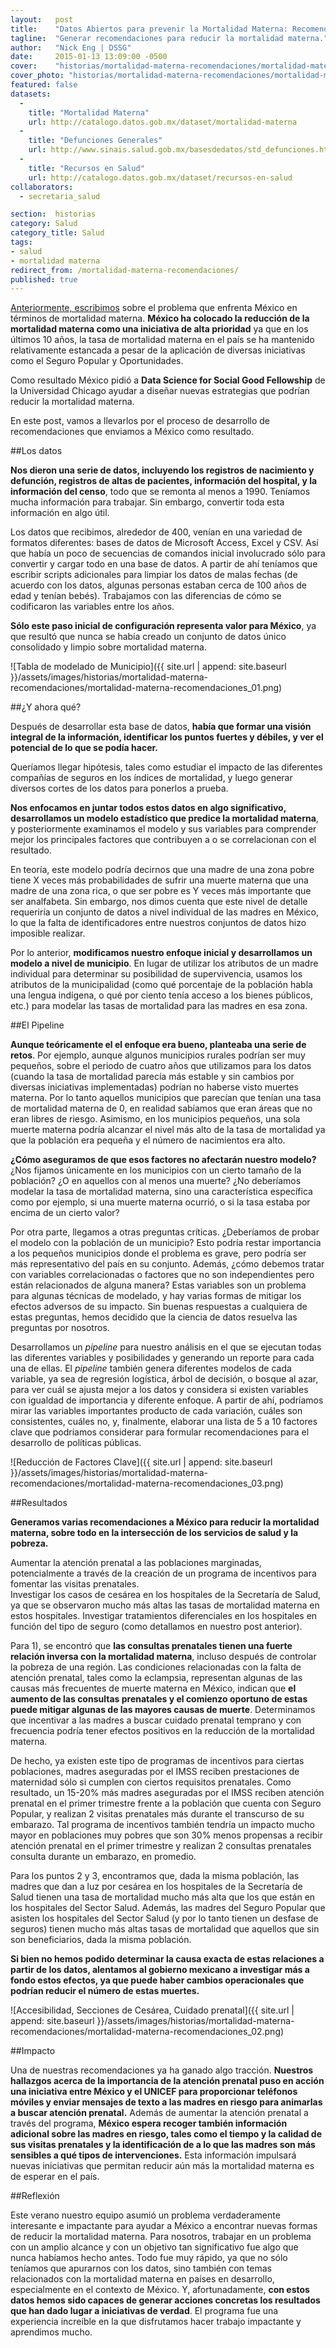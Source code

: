 ```yaml
---
layout:   post
title:    "Datos Abiertos para prevenir la Mortalidad Materna: Recomendaciones"
tagline:  "Generar recomendaciones para reducir la mortalidad materna."
author:   "Nick Eng | DSSG"
date:     2015-01-13 13:09:00 -0500
cover:    "historias/mortalidad-materna-recomendaciones/mortalidad-materna-recomendaciones_cover_photo-1284x460.jpg"
cover_photo: "historias/mortalidad-materna-recomendaciones/mortalidad-materna-recomendaciones_cover_photo-1284x460.jpg"
featured: false
datasets:
  -
    title: "Mortalidad Materna"
    url: http://catalogo.datos.gob.mx/dataset/mortalidad-materna
  -
    title: "Defunciones Generales"
    url: http://www.sinais.salud.gob.mx/basesdedatos/std_defunciones.html
  -
    title: "Recursos en Salud"
    url: http://catalogo.datos.gob.mx/dataset/recursos-en-salud
collaborators:
  - secretaria_salud

section:  historias
category: Salud
category_title: Salud
tags:
- salud
- mortalidad materna
redirect_from: /mortalidad-materna-recomendaciones/
published: true
---
```



[Anteriormente, escribimos](http://datos.gob.mx/historias/salud/reduciendo-mortalidad-materna.html) sobre el problema que enfrenta México en términos de mortalidad materna. **México ha colocado la reducción de la mortalidad materna como una iniciativa de alta prioridad** ya que en los últimos 10 años, la tasa de mortalidad materna en el país se ha mantenido relativamente estancada a pesar de la aplicación de diversas iniciativas como el Seguro Popular y Oportunidades.

Como resultado México pidió a **Data Science for Social Good Fellowship** de la Universidad Chicago ayudar a diseñar nuevas estrategias que podrían reducir la mortalidad materna. 

En este post, vamos a llevarlos por el proceso de desarrollo de recomendaciones que enviamos a México como resultado. 

##Los datos

**Nos dieron una serie de datos, incluyendo los registros de nacimiento y defunción, registros de altas de pacientes, información del hospital, y la información del censo**, todo que se remonta al menos a 1990. Teníamos mucha información para trabajar. Sin embargo, convertir toda esta información en algo útil.


Los datos que recibimos, alrededor de 400, venían en una variedad de formatos diferentes: bases de datos de Microsoft Access, Excel y CSV. Así que había un poco de secuencias de comandos inicial involucrado sólo para convertir y cargar todo en una base de datos. A partir de ahí teníamos que escribir scripts adicionales para limpiar los datos de malas fechas (de acuerdo con los datos, algunas personas estaban cerca de 100 años de edad y tenían bebés). Trabajamos con las diferencias de cómo se codificaron las variables entre los años. 

**Sólo este paso inicial de configuración representa valor para México**, ya que resultó que nunca se había creado un conjunto de datos único consolidado y limpio sobre mortalidad materna.

![Tabla de modelado de Municipio]({{ site.url | append: site.baseurl }}/assets/images/historias/mortalidad-materna-recomendaciones/mortalidad-materna-recomendaciones_01.png)

##¿Y ahora qué?

Después de desarrollar esta base de datos, **había que formar una visión integral de la información, identificar los puntos fuertes y débiles, y ver el potencial de lo que se podía hacer.** 

Queríamos llegar hipótesis, tales como estudiar el impacto de las diferentes compañías de seguros en los índices de mortalidad, y luego generar diversos cortes de los datos para ponerlos a prueba.

**Nos enfocamos en juntar todos estos datos en algo significativo, desarrollamos un modelo estadístico que predice la mortalidad materna**, y posteriormente examinamos el modelo y sus variables para comprender mejor los principales factores que contribuyen a o se correlacionan con el resultado. 

En teoría, este modelo podría decirnos que una madre de una zona pobre tiene X veces más probabilidades de sufrir una muerte materna que una madre de una zona rica, o que ser pobre es Y veces más importante que ser analfabeta. Sin embargo, nos dimos cuenta que este nivel de detalle requeriría un conjunto de datos a nivel individual de las madres en México, lo que la falta de identificadores entre nuestros conjuntos de datos hizo imposible realizar. 

Por lo anterior, **modificamos nuestro enfoque inicial y desarrollamos un modelo a nivel de municipio**. En lugar de utilizar los atributos de un madre individual para determinar su posibilidad de supervivencia, usamos los atributos de la municipalidad (como qué porcentaje de la población habla una lengua indígena, o qué por ciento tenía acceso a los bienes públicos, etc.) para modelar las tasas de mortalidad para las madres en esa zona.

##El Pipeline


**Aunque teóricamente el el enfoque era bueno, planteaba una serie de retos**. Por ejemplo, aunque algunos municipios rurales podrían ser muy pequeños, sobre el periodo de cuatro años que utilizamos para los datos (cuando la tasa de mortalidad parecía más estable y sin cambios por diversas iniciativas implementadas) podrían no haberse visto muertes materna. Por lo tanto aquellos municipios que parecían que tenían una tasa de mortalidad materna de 0,  en realidad sabíamos que eran áreas que no eran libres de riesgo. Asimismo, en los municipios pequeños, una sola muerte materna podría  alcanzar el nivel más alto de la tasa de mortalidad ya que la población era pequeña y el número de nacimientos era alto. 

**¿Cómo aseguramos de que esos factores no afectarán nuestro modelo?** ¿Nos fijamos únicamente en los municipios con un cierto tamaño de la población? ¿O en aquellos con al menos una muerte? ¿No deberíamos modelar la tasa de mortalidad materna, sino una característica específica como por ejemplo, si una muerte materna ocurrió, o si la tasa estaba por encima de un cierto valor?

Por otra parte, llegamos a otras preguntas críticas. ¿Deberíamos de probar el modelo con la población de un municipio? Esto podría restar importancia a los pequeños municipios donde el problema es grave, pero podría ser más representativo del país en su conjunto. Además, ¿cómo debemos tratar con variables correlacionadas o factores que no son independientes pero están relacionados de alguna manera? Estas variables son un problema para algunas técnicas de modelado, y hay varias formas de mitigar los efectos adversos de su impacto. Sin buenas respuestas a cualquiera de estas preguntas, hemos decidido que la ciencia de datos resuelva las preguntas por nosotros. 

Desarrollamos un *pipeline* para nuestro análisis en el que se ejecutan todas las diferentes variables y posibilidades y generando un reporte para cada una de ellas. El *pipeline* también genera diferentes modelos de cada variable, ya sea de regresión logística, árbol de decisión, o bosque al azar, para ver cuál se ajusta mejor a los datos y considera si existen variables con igualdad de importancia y diferente enfoque. A partir de ahí, podríamos mirar las variables importantes producto de cada variación, cuáles son consistentes, cuáles no, y, finalmente, elaborar una lista de 5 a 10 factores clave que podríamos considerar para formular recomendaciones para el desarrollo de  políticas públicas.


![Reducción de Factores Clave]({{ site.url | append: site.baseurl }}/assets/images/historias/mortalidad-materna-recomendaciones/mortalidad-materna-recomendaciones_03.png)


##Resultados

**Generamos varias recomendaciones a México para reducir la mortalidad materna, sobre todo en la intersección de los servicios de salud y la pobreza.**

Aumentar la atención prenatal a las poblaciones marginadas, potencialmente a través de la creación de un programa de incentivos para fomentar las visitas prenatales.	
Investigar los casos de cesárea en los hospitales de la Secretaría de Salud, ya que se observaron mucho más altas las tasas de mortalidad materna en estos hospitales.
Investigar tratamientos diferenciales en los hospitales en función del tipo de seguro (como 	detallamos en nuestro post anterior).

Para 1), se encontró que **las consultas prenatales tienen una fuerte relación inversa con la mortalidad materna**, incluso después de controlar la pobreza de una región. Las condiciones relacionadas con la falta de atención prenatal, tales como la eclampsia, representan algunas de las causas más frecuentes de muerte materna en México, indican que **el aumento de las consultas prenatales y el comienzo oportuno de estas puede mitigar algunas de las mayores causas de muerte**. Determinamos que incentivar a las madres a buscar cuidado prenatal temprano y con frecuencia podría tener efectos positivos en la reducción de la mortalidad materna.

De hecho, ya existen este tipo de programas de incentivos para ciertas poblaciones, madres aseguradas por el IMSS reciben prestaciones de maternidad sólo si cumplen con ciertos requisitos prenatales. Como resultado, un 15-20% más madres aseguradas por el IMSS reciben atención prenatal en el primer trimestre frente a la población que cuenta con Seguro Popular, y realizan 2 visitas prenatales más durante el transcurso de su embarazo. Tal programa de incentivos también tendría un impacto mucho mayor en poblaciones muy pobres que son 30% menos propensas a recibir atención prenatal en el primer trimestre y realizan 2 consultas prenatales consulta durante un embarazo, en promedio.

Para los puntos 2 y 3, encontramos que, dada la misma población, las madres que dan a luz por cesárea en los hospitales de la Secretaría de Salud tienen una tasa de mortalidad mucho más alta que los que están en los hospitales del Sector Salud. Además, las madres del Seguro Popular que asisten los hospitales del Sector Salud (y por lo tanto tienen un desfase de seguros) tienen mucho más altas tasas de mortalidad que aquellos que sin son beneficiarios, dada la misma población. 

**Si bien no hemos podido determinar la causa exacta de estas relaciones a partir de los datos, alentamos al gobierno mexicano a investigar más a fondo estos efectos, ya que puede haber cambios operacionales que podrían reducir el número de estas muertes.**


![Accesibilidad, Secciones de Cesárea, Cuidado prenatal]({{ site.url | append: site.baseurl }}/assets/images/historias/mortalidad-materna-recomendaciones/mortalidad-materna-recomendaciones_02.png)

##Impacto

Una de nuestras recomendaciones ya ha ganado algo tracción. **Nuestros hallazgos acerca de la importancia de la atención prenatal puso en acción una iniciativa entre México y el UNICEF para proporcionar teléfonos móviles y enviar mensajes de texto a las madres en riesgo para animarlas a buscar atención prenatal.** Además de aumentar la atención prenatal a través del programa, **México espera recoger también información adicional sobre las madres en riesgo, tales como el tiempo y la calidad de sus visitas prenatales y la identificación de a lo que las madres son más sensibles a qué tipos de intervenciones.** Esta información impulsará nuevas iniciativas que permitan reducir aún más la mortalidad materna es de esperar en el país.

##Reflexión

Este verano nuestro equipo asumió un problema verdaderamente interesante e impactante para ayudar a México a encontrar nuevas formas de reducir la mortalidad materna. Para nosotros, trabajar en un problema con un amplio alcance y con un objetivo tan significativo fue algo que nunca habíamos hecho antes. Todo fue muy rápido, ya que no sólo teníamos que apurarnos con los datos, sino también con temas relacionados con la mortalidad materna en países en desarrollo, especialmente en el contexto de México. Y, afortunadamente, **con estos datos hemos sido capaces de generar acciones concretas los resultados que han dado lugar a iniciativas de verdad**. El programa fue una experiencia increíble en la que disfrutamos hacer trabajo impactante y aprendimos mucho. 




